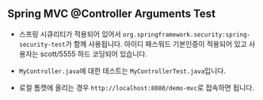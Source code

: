 ## Spring MVC @Controller Arguments Test

- 스프링 시큐리티가 적용되어 있어서 `org.springframework.security:spring-security-test`가 함께 사용됩니다. 아이디 패스워드 기본인증이 적용되어 있고 사용자는 scott/5555 하드 코딩되어 있습니다.

- `MyController.java`에 대한 테스트는 `MyControllerTest.java`입니다.

- 로컬 톰캣에 올리는 경우 `http://localhost:8080/demo-mvc`로 접속하면 됩니다.